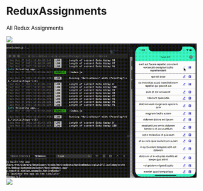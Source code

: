 # ReduxAssignments
All Redux Assignments

![](https://github.com/ShubhamSinghRajput21/ReduxAssignments/blob/26-3-21/src/assets/1%20(2).gif)
![](https://github.com/ShubhamSinghRajput21/ReduxAssignments/blob/26-3-21/src/assets/2%20(2).gif)
![](https://github.com/ShubhamSinghRajput21/ReduxAssignments/blob/26-3-21/src/assets/3%20(1).gif)

